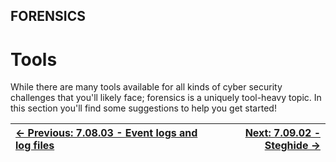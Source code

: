 ## FORENSICS

# Tools

While there
are many tools available for all kinds of cyber security challenges that
 you'll likely face; forensics is a uniquely tool-heavy topic. In this
section you'll find some suggestions to help you get started!

<div align="center">

[← Previous: 7.08.03 - Event logs and log files](EventLogsAndLogFiles7.8.3.md) | [Next: 7.09.02 - Steghide →](Steghide7.9.2.md)
:-|-:
